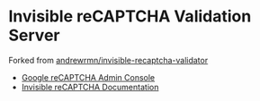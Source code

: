 # Invisible reCAPTCHA Validation Server

Forked from [andrewrmn/invisible-recaptcha-validator](https://github.com/andrewrmn/invisible-recaptcha-validator)

- [Google reCAPTCHA Admin Console](https://www.google.com/recaptcha/admin)
- [Invisible reCAPTCHA Documentation](https://developers.google.com/recaptcha/docs/invisible)
